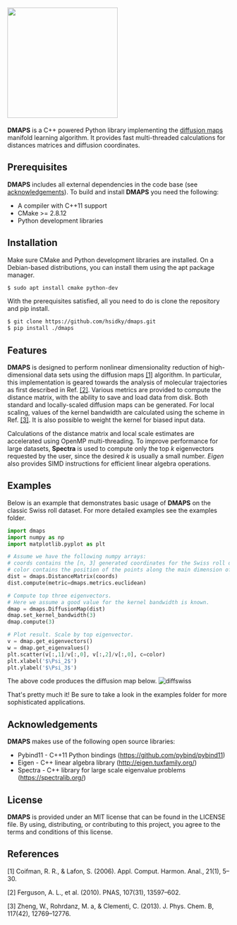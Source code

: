 # <img src="https://preview.ibb.co/bWyzXQ/dmaps_logo.png" width="250px" />

**DMAPS** is a C++ powered Python library implementing the [diffusion maps](https://en.wikipedia.org/wiki/Diffusion_map) manifold learning algorithm. It provides 
fast multi-threaded calculations for distances matrices and diffusion coordinates.

## Prerequisites 

**DMAPS** includes all external dependencies in the code base (see [acknowledgements](#ack)).
To build and install **DMAPS** you need the following:

- A compiler with C++11 support
- CMake >= 2.8.12
- Python development libraries

## Installation 

Make sure CMake and Python development libraries are installed. On a Debian-based distributions,
you can install them using the apt package manager. 

```bash
$ sudo apt install cmake python-dev
```

With the prerequisites satisfied, all you need to do is clone the repository and pip install. 

```bash
$ git clone https://github.com/hsidky/dmaps.git
$ pip install ./dmaps
```
## Features 

**DMAPS** is designed to perform nonlinear dimensionality reduction of high-dimensional 
data sets using the diffusion maps [[1]](#ref1) algorithm. In particular, this implementation 
is geared towards the analysis of molecular trajectories as first described in Ref. [[2]](#ref2).
Various metrics are provided to compute the distance matrix, with the ability to save and load 
data from disk. Both standard and locally-scaled diffusion maps can be generated. For local 
scaling, values of the kernel bandwidth are calculated using the scheme in Ref. [[3]](#ref3). 
It is also possible to weight the kernel for biased input data. 

Calculations of the distance matrix and local scale estimates are accelerated using OpenMP
multi-threading. To improve performance for large datasets, **Spectra** is used to compute 
only the top *k* eigenvectors requested by the user, since the desired *k* is usually a 
small number. *Eigen* also provides SIMD instructions for efficient linear algebra operations.

## Examples 

Below is an example that demonstrates basic usage of **DMAPS** on the classic 
Swiss roll dataset. For more detailed examples see the examples folder. 

```python 
import dmaps
import numpy as np
import matplotlib.pyplot as plt

# Assume we have the following numpy arrays:
# coords contains the [n, 3] generated coordinates for the Swiss roll dataset.
# color contains the position of the points along the main dimension of the roll. 
dist = dmaps.DistanceMatrix(coords)
dist.compute(metric=dmaps.metrics.euclidean)

# Compute top three eigenvectors. 
# Here we assume a good value for the kernel bandwidth is known.
dmap = dmaps.DiffusionMap(dist)
dmap.set_kernel_bandwidth(3)
dmap.compute(3)

# Plot result. Scale by top eigenvector.
v = dmap.get_eigenvectors()
w = dmap.get_eigenvalues()
plt.scatter(v[:,1]/v[:,0], v[:,2]/v[:,0], c=color)
plt.xlabel('$\Psi_2$')
plt.ylabel('$\Psi_3$')
```

The above code produces the diffusion map below.
<img src="https://image.ibb.co/jJGqrk/diffswiss.png" alt="diffswiss" border="0" />

That's pretty much it! Be sure to take a look in the examples folder for more sophisticated
applications.


## <a name="ack"></a> Acknowledgements 

**DMAPS** makes use of the following open source libraries:

- Pybind11 - C++11 Python bindings (https://github.com/pybind/pybind11)
- Eigen - C++ linear algebra library (http://eigen.tuxfamily.org/)
- Spectra - C++ library for large scale eigenvalue problems (https://spectralib.org/)

## License 

**DMAPS** is provided under an MIT license that can be found in the LICENSE file. By using, distributing, or contributing to this project, you agree to the terms and conditions of this license.

## References 

<a name="ref1"></a>[1] Coifman, R. R., & Lafon, S. (2006). Appl. Comput. Harmon. Anal., 21(1), 5–30.

<a name="ref2"></a>[2] Ferguson, A. L., et al. (2010). PNAS, 107(31), 13597–602.

<a name="ref3"></a>[3] Zheng, W., Rohrdanz, M. a, & Clementi, C. (2013). J. Phys. Chem. B, 117(42), 12769–12776.